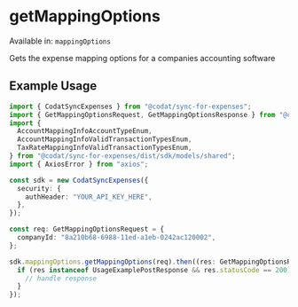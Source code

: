 # getMappingOptions
Available in: `mappingOptions`

Gets the expense mapping options for a companies accounting software

## Example Usage
```typescript
import { CodatSyncExpenses } from "@codat/sync-for-expenses";
import { GetMappingOptionsRequest, GetMappingOptionsResponse } from "@codat/sync-for-expenses/dist/sdk/models/operations";
import {
  AccountMappingInfoAccountTypeEnum,
  AccountMappingInfoValidTransactionTypesEnum,
  TaxRateMappingInfoValidTransactionTypesEnum,
} from "@codat/sync-for-expenses/dist/sdk/models/shared";
import { AxiosError } from "axios";

const sdk = new CodatSyncExpenses({
  security: {
    authHeader: "YOUR_API_KEY_HERE",
  },
});

const req: GetMappingOptionsRequest = {
  companyId: "8a210b68-6988-11ed-a1eb-0242ac120002",
};

sdk.mappingOptions.getMappingOptions(req).then((res: GetMappingOptionsResponse | AxiosError) => {
  if (res instanceof UsageExamplePostResponse && res.statusCode == 200) {
    // handle response
  }
});
```